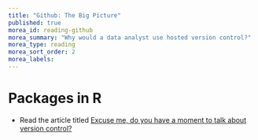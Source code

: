 ```yaml
---
title: "Github: The Big Picture"
published: true
morea_id: reading-github
morea_summary: "Why would a data analyst use hosted version control?"
morea_type: reading
morea_sort_order: 2
morea_labels:
---
```


# Packages in R 
* Read the article titled  [Excuse me, do you have a moment to talk about version control?](https://peerj.com/preprints/3159v2/)



